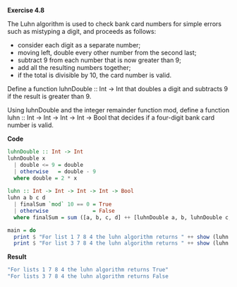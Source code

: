 **Exercise 4.8**

The Luhn algorithm is used to check bank card numbers for simple errors such as mistyping a digit, and proceeds as follows:
* consider each digit as a separate number;
* moving left, double every other number from the second last;
* subtract 9 from each number that is now greater than 9;
* add all the resulting numbers together;
* if the total is divisible by 10, the card number is valid. 

Define a function luhnDouble :: Int -> Int that doubles a digit and subtracts 9 if the result is greater than 9. 

Using luhnDouble and the integer remainder function mod, define a function luhn :: Int -> Int -> Int -> Int -> Bool that decides if a four-digit bank card number is valid.

**Code**

```haskell
luhnDouble :: Int -> Int
luhnDouble x 
  | double <= 9 = double
  | otherwise   = double - 9
  where double = 2 * x
  
luhn :: Int -> Int -> Int -> Int -> Bool
luhn a b c d
  | finalSum `mod` 10 == 0 = True
  | otherwise              = False
  where finalSum = sum ([a, b, c, d] ++ [luhnDouble a, b, luhnDouble c, d])

main = do
  print $ "For list 1 7 8 4 the luhn algorithm returns " ++ show (luhn 1 7 8 4)
  print $ "For list 3 7 8 4 the luhn algorithm returns " ++ show (luhn 3 7 8 4)
```

**Result**
```bash
"For lists 1 7 8 4 the luhn algorithm returns True"
"For lists 3 7 8 4 the luhn algorithm returns False
```

